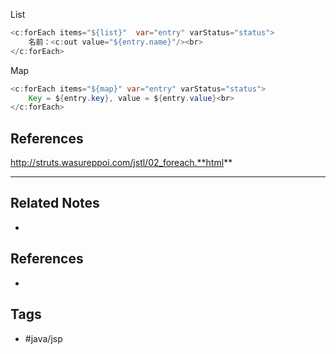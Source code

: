 List
```java
<c:forEach items="${list}"  var="entry" varStatus="status">  
	名前：<c:out value="${entry.name}"/><br>
</c:forEach>
```

Map
```java
<c:forEach items="${map}" var="entry" varStatus="status">
    Key = ${entry.key}, value = ${entry.value}<br>
</c:forEach>
```


## References
http://struts.wasureppoi.com/jstl/02_foreach.**html**

---
## Related Notes
- 

## References
- 

## Tags
- #java/jsp 